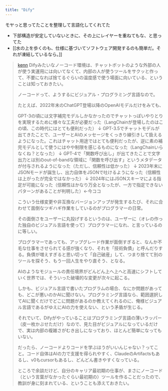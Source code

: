 ```yaml
---
title: "Dify"
---
```


モヤっと思ってたことを整理して言語化してくれてた
- 下部構造が安定していないときに、その上にレイヤーを重ねてもな、と思ってた
- [[水の上を歩くのも、仕様に基づいてソフトウェア開発するのも簡単だ。それが凍結しているなら。]]

> [kenn](https://x.com/kenn/status/1830095886749483291) Difyみたいなノーコード環境は、チャットボットのような外部の人が使う実運用には向いてなくて、内部の人が使うツールをサクッと作って、不要になれば捨てるぐらいの温度感で使う場面に向いている、ということは知っておきたい。
>
>  ノーコードって、ようするにビジュアル・プログラミング言語なので。
>
>  たとえば、2022年末のChatGPT登場以降のOpenAIモデルだけをみても、
>
>  GPT-3の頃には文字補完モデルしかなかったのでチャットっぽいやりとりを実現するために様々な工夫が必要だった（LangChainが登場したのはこの頃、この時代にはとても便利だった）
>  ↓
>  GPT-3.5でチャットモデルが出てきたことで、ユーザーとAIのメッセージをくっきり線引きして扱えるようになった。これはチャット用途ではとても便利だったが、逆に素の補完モデルとして使うにはやや制限を感じるものになった（LangChainいらなくね？となった）
>  ↓
>  GPT-4で「関数呼び出し」が出てきたことで文字出力とは別のout-of-bandな領域に「関数を呼び出す」というメタデータが付与されるようになった（ただし、信頼性は低かった）
>  ↓
>  2023年末にJSONモードが誕生し、出力自体をJSONで吐けるようになった（信頼性は上がったが完全ではなかった）
>  ↓
>  2024年にはJSONスキーマによる指定が可能になった（信頼性はかなり万全となったが、一方で指定できないパターンがあることが判明した）←今ココ
>
>  こういう仕様変更や非互換なバージョンアップが発生するたび、それに合わせて面倒なツギハギ作業をしているのがプログラマーの日常。
>
>  その面倒さをユーザーに丸投げするというのは、ユーザーに（オレの作った独自のビジュアル言語を使って）プログラマーになれ、と言っているのに等しい。
>
>  プログラマーであっても、アップグレード作業が面倒すぎると、なんか不毛な仕事をさせられてる感が強くなり、それを「技術負債」と呼んだりする。負債が増えすぎると思い切って「自己破産」して、つまり捨てて別のツールを探そう、もう一回人生をやり直そう、となる。
>
>  AIのようなモジュールの責任境界がどんどん上へ上へと高速にシフトしていく世界では、そういった破壊的な変更が次々に起こる。
>
>  しかも、ビジュアル言語で書いたプログラムの場合、なにか問題があっても、どこが悪いのかAIに聞けない。プログラミング言語なら、範囲選択してAIに聞くだけでどこに問題があるのか教えてくれるのに、俺様ビジュアル言語であるがゆえにAIの力を使えない、という矛盾が生じる。
>
>  それでいて、Difyがやっていることはプログラミング言語の薄いラッパー（皮一枚かぶせただけ）なので、見た目がビジュアルになっているだけで、実は内部の複雑さがむき出しになっており、ほとんど簡単になってもいない。
>
>  だったら、ノーコードよりコードを学ぶほうがいいんじゃない？ってこと。コード自体はAIの力で支援を得られやすく、ClaudeのArtifactsもあるし、v0もcursorもあるし、どんどん書きやすくなっている。
>
>  ところで余談だけど、自分のキャリア最初期の仕事が、まさにノーコード（という言葉がなかったぐらい最初期の）ツールを作ることだったので、教訓が身に刻まれている、ということも添えておきたい。

